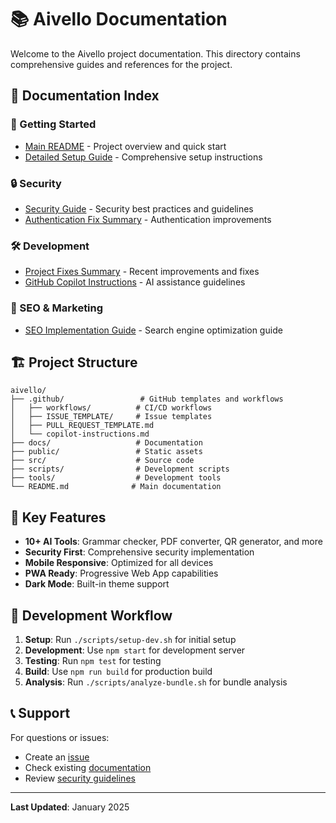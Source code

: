 # 📚 Aivello Documentation

Welcome to the Aivello project documentation. This directory contains comprehensive guides and references for the project.

## 📖 Documentation Index

### 🚀 Getting Started
- [Main README](../README.md) - Project overview and quick start
- [Detailed Setup Guide](README-DETAILED.md) - Comprehensive setup instructions

### 🔒 Security
- [Security Guide](SECURITY.md) - Security best practices and guidelines
- [Authentication Fix Summary](AUTH_FIX_SUMMARY.md) - Authentication improvements

### 🛠️ Development
- [Project Fixes Summary](FIXES_SUMMARY.md) - Recent improvements and fixes
- [GitHub Copilot Instructions](../.github/copilot-instructions.md) - AI assistance guidelines

### 🎯 SEO & Marketing
- [SEO Implementation Guide](SEO_GUIDE.md) - Search engine optimization guide

## 🏗️ Project Structure

```
aivello/
├── .github/                 # GitHub templates and workflows
│   ├── workflows/          # CI/CD workflows
│   ├── ISSUE_TEMPLATE/     # Issue templates
│   ├── PULL_REQUEST_TEMPLATE.md
│   └── copilot-instructions.md
├── docs/                   # Documentation
├── public/                 # Static assets
├── src/                    # Source code
├── scripts/                # Development scripts
├── tools/                  # Development tools
└── README.md              # Main documentation
```

## 🎯 Key Features

- **10+ AI Tools**: Grammar checker, PDF converter, QR generator, and more
- **Security First**: Comprehensive security implementation
- **Mobile Responsive**: Optimized for all devices
- **PWA Ready**: Progressive Web App capabilities
- **Dark Mode**: Built-in theme support

## 🔧 Development Workflow

1. **Setup**: Run `./scripts/setup-dev.sh` for initial setup
2. **Development**: Use `npm start` for development server
3. **Testing**: Run `npm test` for testing
4. **Build**: Use `npm run build` for production build
5. **Analysis**: Run `./scripts/analyze-bundle.sh` for bundle analysis

## 📞 Support

For questions or issues:
- Create an [issue](https://github.com/Raguvaasan/aivello/issues)
- Check existing [documentation](.)
- Review [security guidelines](SECURITY.md)

---

**Last Updated**: January 2025
